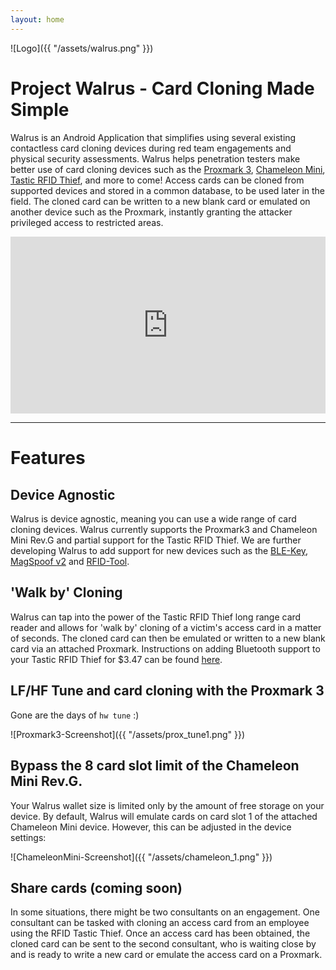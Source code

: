 ```yaml
---
layout: home
---
```


![Logo]({{ "/assets/walrus.png" }})
# Project Walrus - Card Cloning Made Simple

Walrus is an Android Application that simplifies using several existing contactless card cloning devices during red team engagements and physical security assessments. Walrus helps penetration testers make better use of card cloning devices such as the [Proxmark 3](http://hackerwarehouse.com/product/proxmark3-kit/), [Chameleon Mini](https://shop.kasper.it/chameleonmini/), [Tastic RFID Thief](https://www.bishopfox.com/resources/tools/rfid-hacking/attack-tools/), and more to come! Access cards can be cloned from supported devices and stored in a common database, to be used later in the field. The cloned card can be  written to a new blank card or emulated on another device such as the Proxmark, instantly granting the attacker privileged access to restricted areas.

<style>.embed-container { position: relative; padding-bottom: 56.25%; height: 0; overflow: hidden; max-width: 100%; } .embed-container iframe, .embed-container object, .embed-container embed { position: absolute; top: 0; left: 0; width: 100%; height: 100%; }</style><div class='embed-container'><iframe src='https://player.vimeo.com/video/247914436' frameborder='0' webkitAllowFullScreen mozallowfullscreen allowFullScreen></iframe></div>
---

# Features

## Device Agnostic
Walrus is device agnostic, meaning you can use a wide range of card cloning devices. Walrus currently supports the Proxmark3 and Chameleon Mini Rev.G and partial support for the Tastic RFID Thief. We are further developing Walrus to add support for new devices such as the [BLE-Key](http://hackerwarehouse.com/product/blekey/), [MagSpoof v2](https://store.ryscc.com/collections/all/products/magspoof) and [RFID-Tool](https://github.com/rfidtool/ESP-RFID-Tool/blob/master/README.md#esp-rfid-tool).

## 'Walk by' Cloning
Walrus can tap into the power of the Tastic RFID Thief long range card reader and allows for 'walk by' cloning of a victim's access card in a matter of seconds. The cloned card can then be emulated or written to a new blank card via an attached Proxmark. Instructions on adding Bluetooth support to your Tastic RFID Thief for $3.47 can be found [here](/lumpy/).

## LF/HF Tune and card cloning with the Proxmark 3
Gone are the days of `hw tune` :)

![Proxmark3-Screenshot]({{ "/assets/prox_tune1.png" }})

## Bypass the 8 card slot limit of the Chameleon Mini Rev.G.
Your Walrus wallet size is limited only by the amount of free storage on your device.
By default, Walrus will emulate cards on card slot 1 of the attached Chameleon Mini device. However, this can be adjusted in the device settings:

![ChameleonMini-Screenshot]({{ "/assets/chameleon_1.png" }})


## Share cards (coming soon)
In some situations, there might be two consultants on an engagement. One consultant can be tasked with cloning an access card from an employee using the RFID Tastic Thief. Once an access card has been obtained, the cloned card can be sent to the second consultant, who is waiting close by and is ready to write a new card or emulate the access card on a Proxmark.
